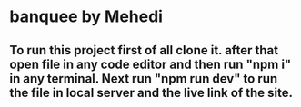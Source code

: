 # banquee by Mehedi

## To run this project first of all clone it. after that open file in any code editor and then run "npm i" in any terminal. Next run "npm run dev" to run the file in local server and the live link of the site. 



